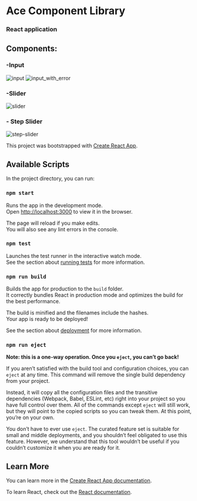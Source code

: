 # Ace Component Library

### React application

## Components:

### -Input

![input](https://user-images.githubusercontent.com/11331836/65875984-a8e2bd00-e388-11e9-9758-8c90b1d062a7.gif) ![input_with_error](https://user-images.githubusercontent.com/11331836/65876751-4985ac80-e38a-11e9-874b-7110e4e01dbe.JPG)


### -Slider

![slider](https://user-images.githubusercontent.com/11331836/65688752-edf6ae80-e06b-11e9-87f4-c37498f67a64.gif)

### - Step Slider

![step-slider](https://user-images.githubusercontent.com/11331836/65676305-f214d300-e04f-11e9-962d-43da4edabd86.gif)

This project was bootstrapped with [Create React App](https://github.com/facebook/create-react-app).

## Available Scripts

In the project directory, you can run:

### `npm start`

Runs the app in the development mode.<br>
Open [http://localhost:3000](http://localhost:3000) to view it in the browser.

The page will reload if you make edits.<br>
You will also see any lint errors in the console.

### `npm test`

Launches the test runner in the interactive watch mode.<br>
See the section about [running tests](https://facebook.github.io/create-react-app/docs/running-tests) for more information.

### `npm run build`

Builds the app for production to the `build` folder.<br>
It correctly bundles React in production mode and optimizes the build for the best performance.

The build is minified and the filenames include the hashes.<br>
Your app is ready to be deployed!

See the section about [deployment](https://facebook.github.io/create-react-app/docs/deployment) for more information.

### `npm run eject`

**Note: this is a one-way operation. Once you `eject`, you can’t go back!**

If you aren’t satisfied with the build tool and configuration choices, you can `eject` at any time. This command will remove the single build dependency from your project.

Instead, it will copy all the configuration files and the transitive dependencies (Webpack, Babel, ESLint, etc) right into your project so you have full control over them. All of the commands except `eject` will still work, but they will point to the copied scripts so you can tweak them. At this point, you’re on your own.

You don’t have to ever use `eject`. The curated feature set is suitable for small and middle deployments, and you shouldn’t feel obligated to use this feature. However, we understand that this tool wouldn’t be useful if you couldn’t customize it when you are ready for it.

## Learn More

You can learn more in the [Create React App documentation](https://facebook.github.io/create-react-app/docs/getting-started).

To learn React, check out the [React documentation](https://reactjs.org/).

